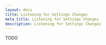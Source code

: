 ```yaml
---
layout: docs
title: Listening for Settings Changes
meta_title: Listening for Settings Changes
description: Listening for Settings Changes
---
```


TODO